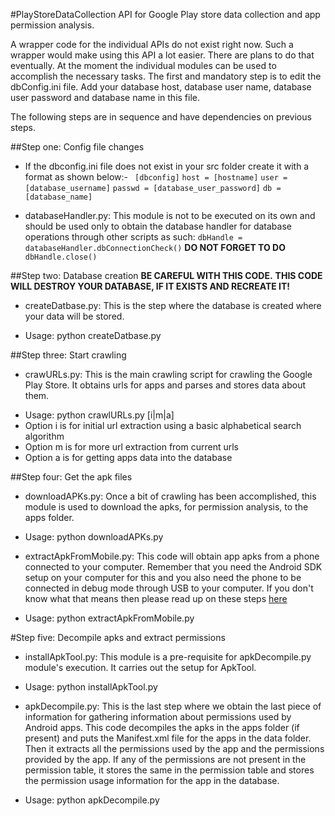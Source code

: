 #PlayStoreDataCollection
API for Google Play store data collection and app permission analysis.

A wrapper code for the individual APIs do not exist right now. Such a wrapper would make using this API a lot easier. There are plans to do that eventually. At the moment the individual modules can be used to accomplish the necessary tasks. The first and mandatory step is to edit the dbConfig.ini file. Add your database host, database user name, database user password and database name in this file.

The following steps are in sequence and have dependencies on previous steps.

##Step one: Config file changes
* If the dbconfig.ini file does not exist in your src folder create it with a format as shown below:-
	```	[dbconfig]```
	```host = [hostname]```
	```user = [database_username]```
	```passwd = [database_user_password]```
	```db = [database_name]```

* databaseHandler.py: This module is not to be executed on its own and should be used only to obtain the database handler for database operations through other scripts as such: ```dbHandle = databaseHandler.dbConnectionCheck()``` 
**DO NOT FORGET TO DO** ```dbHandle.close()```

##Step two: Database creation
**BE CAREFUL WITH THIS CODE.**
**THIS CODE WILL DESTROY YOUR DATABASE, IF IT EXISTS AND RECREATE IT!**
* createDatbase.py: This is the step where the database is created where your data will be stored.
+ Usage: python createDatbase.py

##Step three: Start crawling
* crawURLs.py: This is the main crawling script for crawling the Google Play Store. It obtains urls for apps and parses and stores data about them. 
+ Usage: python crawlURLs.py [i|m|a]
+ Option i is for initial url extraction using a basic alphabetical search algorithm 
+ Option m is for more url extraction from current urls 
+ Option a is for getting apps data into the database

##Step four: Get the apk files
* downloadAPKs.py: Once a bit of crawling has been accomplished, this module is used to download the apks, for permission analysis, to the apps folder.
+ Usage: python downloadAPKs.py

* extractApkFromMobile.py: This code will obtain app apks from a phone connected to your computer. Remember that you need the Android SDK setup on your computer for this and you also need the phone to be connected in debug mode through USB to your computer. If you don't know what that means then please read up on these steps [here](http://www.androidauthority.com/about-android-debug-bridge-adb-21510/)
+ Usage: python extractApkFromMobile.py

#Step five: Decompile apks and extract permissions
* installApkTool.py: This module is a pre-requisite for apkDecompile.py module's execution. It carries out the setup for ApkTool. 
+ Usage: python installApkTool.py

* apkDecompile.py: This is the last step where we obtain the last piece of information for gathering information about permissions used by Android apps. This code decompiles the apks in the apps folder (if present) and puts the Manifest.xml file for the apps in the data folder. Then it extracts all the permissions used by the app and the permissions provided by the app. If any of the permissions are not present in the permission table, it stores the same in the permission table and stores the permission usage information for the app in the database.
+ Usage: python apkDecompile.py